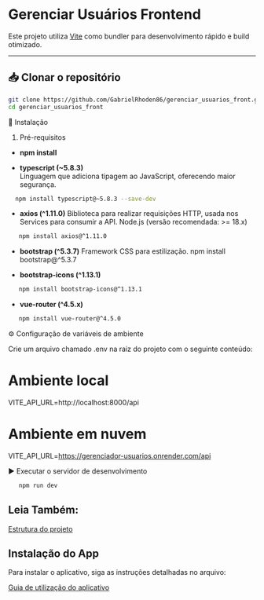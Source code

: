 # Gerenciar Usuários Frontend

Este projeto utiliza [Vite](https://vitejs.dev/) como bundler para desenvolvimento rápido e build otimizado.  

---

## 📥 Clonar o repositório

```bash
git clone https://github.com/GabrielRhoden86/gerenciar_usuarios_front.git
cd gerenciar_usuarios_front
```
🚀 Instalação
1. Pré-requisitos

- **npm install**

- **typescript (~5.8.3)**  
  Linguagem que adiciona tipagem ao JavaScript, oferecendo maior segurança.  
  
```bash
  npm install typescript@~5.8.3 --save-dev
```

- **axios (^1.11.0)**
    Biblioteca para realizar requisições HTTP, usada nos Services para consumir a API.
    Node.js
    (versão recomendada: >= 18.x)
  
```bash
   npm install axios@^1.11.0
```
- **bootstrap (^5.3.7)**
   Framework CSS para estilização.
   npm install bootstrap@^5.3.7

- **bootstrap-icons (^1.13.1)** 
```bash
   npm install bootstrap-icons@^1.13.1
```

- **vue-router (^4.5.x)**
```bash
   npm install vue-router@^4.5.0
```

⚙️ Configuração de variáveis de ambiente

Crie um arquivo chamado .env na raiz do projeto com o seguinte conteúdo:

# Ambiente local
VITE_API_URL=http://localhost:8000/api

# Ambiente em nuvem
VITE_API_URL=https://gerenciador-usuarios.onrender.com/api

▶️ Executar o servidor de desenvolvimento

```bash
   npm run dev
```

## Leia Também: 

[Estrutura do projeto ](docs/ESTRUTURA.md)

## Instalação do App
Para instalar o aplicativo, siga as instruções detalhadas no arquivo:

[Guia de utilização do aplicativo](docs/README.md)